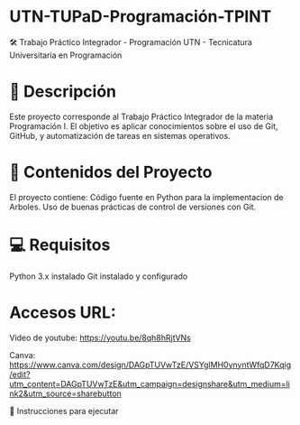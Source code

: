 # UTN-TUPaD-Programación-TPINT
🛠️ Trabajo Práctico Integrador - Programación
UTN - Tecnicatura Universitaria en Programación

# 📌 Descripción
Este proyecto corresponde al Trabajo Práctico Integrador de la materia Programación I.
El objetivo es aplicar conocimientos sobre el uso de Git, GitHub, y automatización de tareas en sistemas operativos.

# 🧾 Contenidos del Proyecto
El proyecto contiene:
Código fuente en Python para la implementacion de Arboles.
Uso de buenas prácticas de control de versiones con Git.

# 💻 Requisitos
Python 3.x instalado
Git instalado y configurado
# Accesos URL:

Video de youtube: https://youtu.be/8qh8hRjtVNs

Canva: https://www.canva.com/design/DAGpTUVwTzE/VSYglMH0ynyntWfqD7Kqig/edit?utm_content=DAGpTUVwTzE&utm_campaign=designshare&utm_medium=link2&utm_source=sharebutton

🚀 Instrucciones para ejecutar
